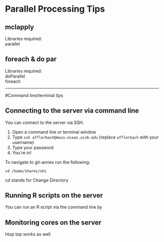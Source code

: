 # Parallel Processing Tips 

## mclapply

Libraries required:  
parallel

## foreach & do par

Libraries required:  
doParallel  
foreach

***

#Command line/terminal tips

## Connecting to the server via command line

You can connect to the server via SSH.

1. Open a command line or terminal window
2. Type `ssh afflerbach@mazu.nceas.ucsb.edu` (replace `afflerbach` with your username)
3. Type your password
4. You're in!

To navigate to git-annex run the following:

`cd /home/shares/ohi`

cd stands for Change Directory

## Running R scripts on the server

You can run an R script via the command line by 

## Monitoring cores on the server

htop
top works as well
